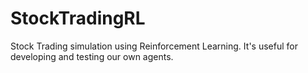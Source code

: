# StockTradingRL
Stock Trading simulation using Reinforcement Learning. It's useful for developing and testing our own agents.
